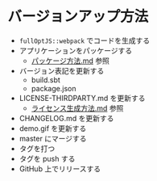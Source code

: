 # バージョンアップ方法

- `fullOptJS::webpack` でコードを生成する
- アプリケーションをパッケージする
    - [パッケージ方法.md](/doc/パッケージ方法.md) 参照
- バージョン表記を更新する
    - build.sbt
    - package.json
- LICENSE-THIRDPARTY.md を更新する
    - [ライセンス生成方法.md](/doc/ライセンス生成方法.md) 参照
- CHANGELOG.md を更新する
- demo.gif を更新する
- master にマージする
- タグを打つ
- タグを push する
- GitHub 上でリリースする
